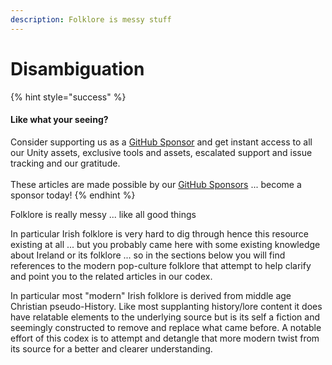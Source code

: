 ```yaml
---
description: Folklore is messy stuff
---
```


# Disambiguation

{% hint style="success" %}
#### Like what your seeing?

Consider supporting us as a [GitHub Sponsor](../../../../company/become-a-sponsor.md) and get instant access to all our Unity assets, exclusive tools and assets, escalated support and issue tracking and our gratitude.\
\
These articles are made possible by our [GitHub Sponsors](https://github.com/sponsors/heathen-engineering) ... become a sponsor today!
{% endhint %}

Folklore is really messy ... like all good things

In particular Irish folklore is very hard to dig through hence this resource existing at all ... but you probably came here with some existing knowledge about Ireland or its folklore ... so in the sections below you will find references to the modern pop-culture folklore that attempt to help clarify and point you to the related articles in our codex.

In particular most "modern" Irish folklore is derived from middle age Christian pseudo-History. Like most supplanting history/lore content it does have relatable elements to the underlying source but is its self a fiction and seemingly constructed to remove and replace what came before. A notable effort of this codex is to attempt and detangle that more modern twist from its source for a better and clearer understanding.
